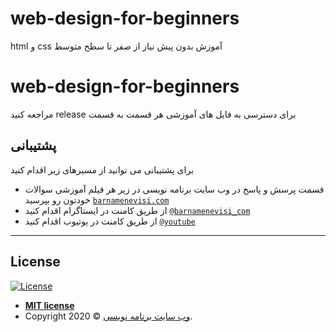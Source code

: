 
# web-design-for-beginners
html و css آموزش بدون پیش نیاز  از صفر تا سطح متوسط

# web-design-for-beginners
مراجعه کنید release برای دسترسی به فایل های آموزشی هر قسمت به قسمت

## پشتیبانی

برای پشتیبانی می توانید از مسیرهای زیر اقدام کنید

- قسمت پرسش و پاسخ در وب سایت برنامه نویسی در زیر هر فیلم آموزشی سوالات خودتون رو بپرسید <a href="https://barnamenevisi.com" target="_blank">`barnamenevisi.com`</a>
- از طریق کامنت در ایستاگرام اقدام کنید <a href="https://instagram.com/barnamenevisi_com" target="_blank">`@barnamenevisi_com`</a>
- از طریق کامنت در یوتیوب اقدام کنید <a href="https://www.youtube.com/user/salehimuhammad" target="_blank">`@youtube`</a>

---


## License

[![License](http://img.shields.io/:license-mit-blue.svg?style=flat-square)](http://badges.mit-license.org)

- **[MIT license](http://opensource.org/licenses/mit-license.php)**
- Copyright 2020 © <a href="https://barnamenevisi.com" target="_blank">وب سایت برنامه نویسی</a>.
